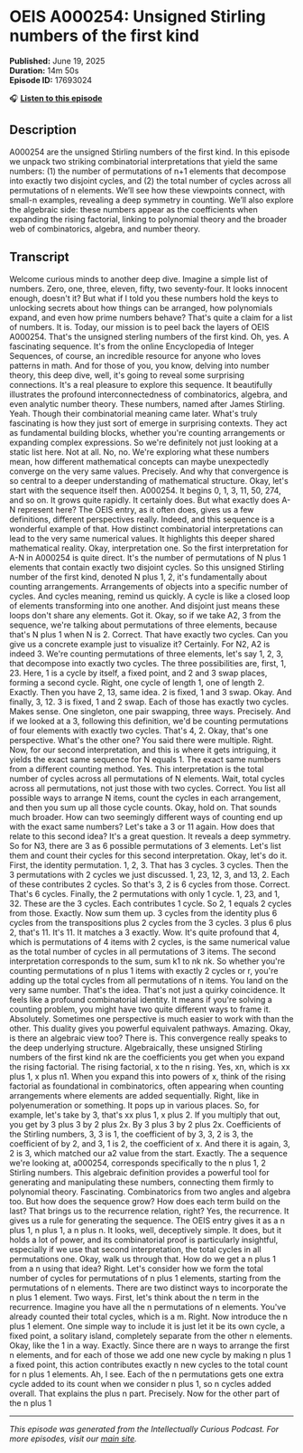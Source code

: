 # OEIS A000254: Unsigned Stirling numbers of the first kind

**Published:** June 19, 2025  
**Duration:** 14m 50s  
**Episode ID:** 17693024

🎧 **[Listen to this episode](https://intellectuallycurious.buzzsprout.com/2529712/episodes/17693024-oeis-a000254-unsigned-stirling-numbers-of-the-first-kind)**

## Description

A000254 are the unsigned Stirling numbers of the first kind. In this episode we unpack two striking combinatorial interpretations that yield the same numbers: (1) the number of permutations of n+1 elements that decompose into exactly two disjoint cycles, and (2) the total number of cycles across all permutations of n elements. We’ll see how these viewpoints connect, with small-n examples, revealing a deep symmetry in counting. We’ll also explore the algebraic side: these numbers appear as the coefficients when expanding the rising factorial, linking to polynomial theory and the broader web of combinatorics, algebra, and number theory.

## Transcript

Welcome curious minds to another deep dive. Imagine a simple list of numbers. Zero, one, three, eleven, fifty, two seventy-four. It looks innocent enough, doesn't it? But what if I told you these numbers hold the keys to unlocking secrets about how things can be arranged, how polynomials expand, and even how prime numbers behave? That's quite a claim for a list of numbers. It is. Today, our mission is to peel back the layers of OEIS A000254. That's the unsigned sterling numbers of the first kind. Oh, yes. A fascinating sequence. It's from the online Encyclopedia of Integer Sequences, of course, an incredible resource for anyone who loves patterns in math. And for those of you, you know, delving into number theory, this deep dive, well, it's going to reveal some surprising connections. It's a real pleasure to explore this sequence. It beautifully illustrates the profound interconnectedness of combinatorics, algebra, and even analytic number theory. These numbers, named after James Stirling. Yeah. Though their combinatorial meaning came later. What's truly fascinating is how they just sort of emerge in surprising contexts. They act as fundamental building blocks, whether you're counting arrangements or expanding complex expressions. So we're definitely not just looking at a static list here. Not at all. No, no. We're exploring what these numbers mean, how different mathematical concepts can maybe unexpectedly converge on the very same values. Precisely. And why that convergence is so central to a deeper understanding of mathematical structure. Okay, let's start with the sequence itself then. A000254. It begins 0, 1, 3, 11, 50, 274, and so on. It grows quite rapidly. It certainly does. But what exactly does A-N represent here? The OEIS entry, as it often does, gives us a few definitions, different perspectives really. Indeed, and this sequence is a wonderful example of that. How distinct combinatorial interpretations can lead to the very same numerical values. It highlights this deeper shared mathematical reality. Okay, interpretation one. So the first interpretation for A-N in A000254 is quite direct. It's the number of permutations of N plus 1 elements that contain exactly two disjoint cycles. So this unsigned Stirling number of the first kind, denoted N plus 1, 2, it's fundamentally about counting arrangements. Arrangements of objects into a specific number of cycles. And cycles meaning, remind us quickly. A cycle is like a closed loop of elements transforming into one another. And disjoint just means these loops don't share any elements. Got it. Okay, so if we take A2, 3 from the sequence, we're talking about permutations of three elements, because that's N plus 1 when N is 2. Correct. That have exactly two cycles. Can you give us a concrete example just to visualize it? Certainly. For N2, A2 is indeed 3. We're counting permutations of three elements, let's say 1, 2, 3, that decompose into exactly two cycles. The three possibilities are, first, 1, 23. Here, 1 is a cycle by itself, a fixed point, and 2 and 3 swap places, forming a second cycle. Right, one cycle of length 1, one of length 2. Exactly. Then you have 2, 13, same idea. 2 is fixed, 1 and 3 swap. Okay. And finally, 3, 12. 3 is fixed, 1 and 2 swap. Each of those has exactly two cycles. Makes sense. One singleton, one pair swapping, three ways. Precisely. And if we looked at a 3, following this definition, we'd be counting permutations of four elements with exactly two cycles. That's 4, 2. Okay, that's one perspective. What's the other one? You said there were multiple. Right. Now, for our second interpretation, and this is where it gets intriguing, it yields the exact same sequence for N equals 1. The exact same numbers from a different counting method. Yes. This interpretation is the total number of cycles across all permutations of N elements. Wait, total cycles across all permutations, not just those with two cycles. Correct. You list all possible ways to arrange N items, count the cycles in each arrangement, and then you sum up all those cycle counts. Okay, hold on. That sounds much broader. How can two seemingly different ways of counting end up with the exact same numbers? Let's take a 3 or 11 again. How does that relate to this second idea? It's a great question. It reveals a deep symmetry. So for N3, there are 3 as 6 possible permutations of 3 elements. Let's list them and count their cycles for this second interpretation. Okay, let's do it. First, the identity permutation. 1, 2, 3. That has 3 cycles. 3 cycles. Then the 3 permutations with 2 cycles we just discussed. 1, 23, 12, 3, and 13, 2. Each of these contributes 2 cycles. So that's 3, 2 is 6 cycles from those. Correct. That's 6 cycles. Finally, the 2 permutations with only 1 cycle. 1, 23, and 1, 32. These are the 3 cycles. Each contributes 1 cycle. So 2, 1 equals 2 cycles from those. Exactly. Now sum them up. 3 cycles from the identity plus 6 cycles from the transpositions plus 2 cycles from the 3 cycles. 3 plus 6 plus 2, that's 11. It's 11. It matches a 3 exactly. Wow. It's quite profound that 4, which is permutations of 4 items with 2 cycles, is the same numerical value as the total number of cycles in all permutations of 3 items. The second interpretation corresponds to the sum, sum k1 to nk nk. So whether you're counting permutations of n plus 1 items with exactly 2 cycles or r, you're adding up the total cycles from all permutations of n items. You land on the very same number. That's the idea. That's not just a quirky coincidence. It feels like a profound combinatorial identity. It means if you're solving a counting problem, you might have two quite different ways to frame it. Absolutely. Sometimes one perspective is much easier to work with than the other. This duality gives you powerful equivalent pathways. Amazing. Okay, is there an algebraic view too? There is. This convergence really speaks to the deep underlying structure. Algebraically, these unsigned Stirling numbers of the first kind nk are the coefficients you get when you expand the rising factorial. The rising factorial, x to the n rising. Yes, xn, which is xx plus 1, x plus n1. When you expand this into powers of x, think of the rising factorial as foundational in combinatorics, often appearing when counting arrangements where elements are added sequentially. Right, like in polyenumeration or something. It pops up in various places. So, for example, let's take by 3, that's xx plus 1, x plus 2. If you multiply that out, you get by 3 plus 3 by 2 plus 2x. By 3 plus 3 by 2 plus 2x. Coefficients of the Stirling numbers, 3, 3 is 1, the coefficient of by 3, 3, 2 is 3, the coefficient of by 2, and 3, 1 is 2, the coefficient of x. And there it is again, 3, 2 is 3, which matched our a2 value from the start. Exactly. The a sequence we're looking at, a000254, corresponds specifically to the n plus 1, 2 Stirling numbers. This algebraic definition provides a powerful tool for generating and manipulating these numbers, connecting them firmly to polynomial theory. Fascinating. Combinatorics from two angles and algebra too. But how does the sequence grow? How does each term build on the last? That brings us to the recurrence relation, right? Yes, the recurrence. It gives us a rule for generating the sequence. The OEIS entry gives it as a n plus 1, n plus 1, a n plus n. It looks, well, deceptively simple. It does, but it holds a lot of power, and its combinatorial proof is particularly insightful, especially if we use that second interpretation, the total cycles in all permutations one. Okay, walk us through that. How do we get a n plus 1 from a n using that idea? Right. Let's consider how we form the total number of cycles for permutations of n plus 1 elements, starting from the permutations of n elements. There are two distinct ways to incorporate the n plus 1 element. Two ways. First, let's think about the n term in the recurrence. Imagine you have all the n permutations of n elements. You've already counted their total cycles, which is a m. Right. Now introduce the n plus 1 element. One simple way to include it is just let it be its own cycle, a fixed point, a solitary island, completely separate from the other n elements. Okay, like the 1 in a way. Exactly. Since there are n ways to arrange the first n elements, and for each of those we add one new cycle by making n plus 1 a fixed point, this action contributes exactly n new cycles to the total count for n plus 1 elements. Ah, I see. Each of the n permutations gets one extra cycle added to its count when we consider n plus 1, so n cycles added overall. That explains the plus n part. Precisely. Now for the other part of the n plus 1

---
*This episode was generated from the Intellectually Curious Podcast. For more episodes, visit our [main site](https://intellectuallycurious.buzzsprout.com).*
